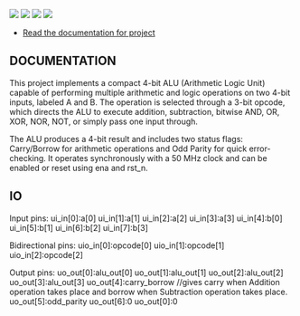 ![](../../workflows/gds/badge.svg) ![](../../workflows/docs/badge.svg) ![](../../workflows/test/badge.svg) ![](../../workflows/fpga/badge.svg)

- [Read the documentation for project](docs/info.md)

## DOCUMENTATION

This project implements a compact 4-bit ALU (Arithmetic Logic Unit) capable of performing multiple arithmetic and logic operations on two 4-bit inputs, labeled A and B. The operation is selected through a 3-bit opcode, which directs the ALU to execute addition, subtraction, bitwise AND, OR, XOR, NOR, NOT, or simply pass one input through.

The ALU produces a 4-bit result and includes two status flags: Carry/Borrow for arithmetic operations and Odd Parity for quick error-checking. It operates synchronously with a 50 MHz clock and can be enabled or reset using ena and rst_n.

## IO

Input pins:
ui_in[0]:a[0]
ui_in[1]:a[1]
ui_in[2]:a[2]
ui_in[3]:a[3]
ui_in[4]:b[0]
ui_in[5]:b[1]
ui_in[6]:b[2]
ui_in[7]:b[3]

Bidirectional pins:
uio_in[0]:opcode[0]
uio_in[1]:opcode[1]
uio_in[2]:opcode[2]


Output pins:
uo_out[0]:alu_out[0]
uo_out[1]:alu_out[1]
uo_out[2]:alu_out[2]
uo_out[3]:alu_out[3]
uo_out[4]:carry_borrow //gives carry when Addition operation takes place and borrow when Subtraction operation takes place.
uo_out[5]:odd_parity
uo_out[6]:0
uo_out[0]:0
